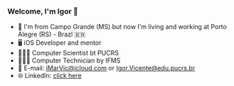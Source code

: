 ### Welcome, I'm Igor 👋


- 📍 I'm from Campo Grande (MS) but now I'm living and working at Porto Alegre (RS) - Brazl 🇧🇷
- 🖥 iOS Developer and mentor
- 👨🏻‍🎓 Computer Scientist bt PUCRS
- 👨🏻‍💻 Computer Technician by IFMS
- 📧 E-mail: <a href="mailto:iMarVic@icloud.com">iMarVic@icloud.com</a> or <a href="mailto:Igor.Vicente@edu.pucrs.br">Igor.Vicente@edu.pucrs.br</a>
- 🌐 LinkedIn: <a href="https://www.linkedin.com/in/iMarVic/" target="_blank">click here</a> 
